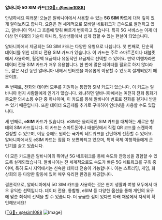 **알바니아 5G SIM 카드[[TG💪+ @esim1088](https://t.me/s/esim1088)]**

안녕하세요 여러분! 오늘은 알바니아에서 사용할 수 있는 **5G SIM 카드**에 대해 깊이 있게 알아보려고 합니다. 요즘은 전 세계적으로 모바일 네트워크가 급속도로 발전하고 있고, 알바니아 역시 그 흐름에 맞춰 빠르게 변화하고 있습니다. 특히 5G 서비스는 이제 더 이상 먼 미래의 기술이 아니라, 일상생활에서 쉽게 접할 수 있는 현실이 되었습니다.

알바니아에서 제공되는 5G SIM 카드는 다양한 유형으로 나뉩니다. 첫 번째로, 단순히 데이터를 위한 데이터 전용 SIM 카드가 있습니다. 이 카드는 주로 스마트폰이나 태블릿에서 사용하며, 월정액 요금제나 유동적인 요금제로 선택할 수 있어요. 만약 여행자라면 데이터 전용 SIM 카드가 매우 유용합니다. 한 번에 많은 데이터를 필요로 하지 않더라도, 짧은 시간 동안 알바니아 내에서 인터넷을 자유롭게 이용할 수 있도록 설계되었기 때문이죠.

두 번째로, 전화와 데이터 모두를 지원하는 통합형 SIM 카드가 있습니다. 이 카드는 알바니아 현지 사람들에게 인기가 많습니다. 왜냐하면 알바니아에서는 여전히 전화 통화가 중요한 의사소통 수단 중 하나이며, 이 카드를 통해 알바니아 번호로 전화를 걸거나 받을 수 있기 때문입니다. 또한 데이터 요금제를 추가로 구매하여 인터넷을 사용할 수도 있답니다.

세 번째로, **eSIM** 카드가 있습니다. eSIM은 물리적인 SIM 카드를 대체하는 새로운 형태의 SIM 카드입니다. 이 카드는 스마트폰이나 태블릿에서 직접 QR 코드를 스캔하여 설정할 수 있으며, 이동 중에도 원하는 국가의 네트워크를 간단하게 전환할 수 있어요. 알바니아에서도 eSIM 카드는 점점 더 보편화되고 있으며, 특히 국제 여행객들에게 큰 인기를 끌고 있습니다.

이 모든 카드들은 알바니아의 뛰어난 5G 네트워크를 통해 속도와 안정성을 경험할 수 있도록 설계되었습니다. 알바니아는 전 세계적으로도 속도가 빠른 5G 네트워크를 구축 중이며, 특히 도시 지역에서는 신속한 데이터 전송이 가능합니다. 이는 스트리밍, 게임, 화상회의 등 다양한 활동에 있어 매우 유리한 환경을 제공합니다.

결론적으로, 알바니아에서 5G SIM 카드를 사용하는 것은 현지 생활과 여행 모두에서 매우 유익한 선택입니다. 데이터 전용, 통합형, eSIM 등 다양한 옵션을 통해 개인의 요구에 맞춘 최적의 선택을 할 수 있습니다. 더 궁금한 점이 있다면 아래 채널에서 자세히 확인해보세요!

[[TG💪+ @esim1088](https://t.me/s/esim1088) ![Image](https://i.postimg.cc/Y0z9fWf4/image.png)]